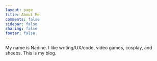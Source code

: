 ```yaml
---
layout: page
title: About Me
comments: false
sidebar: false
sharing: false
footer: false
---
```

My name is Nadine. I like writing/UX/code, video games, cosplay, and sheebs. This is my blog.
